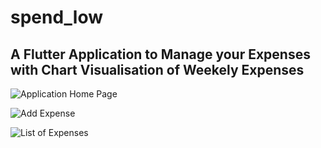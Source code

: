 # spend_low

## A Flutter Application to Manage your Expenses with Chart Visualisation of Weekely Expenses

![Application Home Page](https://res.cloudinary.com/techbuy/image/upload/v1665753116/WhatsApp_Image_2022-10-14_at_6.36.17_PM_d7rnye.jpg)

![Add Expense](https://res.cloudinary.com/techbuy/image/upload/v1665753116/WhatsApp_Image_2022-10-14_at_6.36.18_PM_siqmrj.jpg)

![List of Expenses](https://res.cloudinary.com/techbuy/image/upload/v1665753117/WhatsApp_Image_2022-10-14_at_6.36.18_PM_1_kuoicw.jpg)

